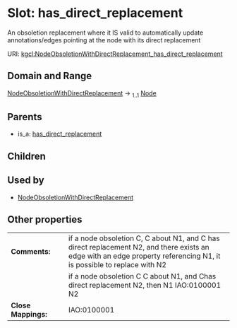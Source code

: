 
# Slot: has_direct_replacement


An obsoletion replacement where it IS valid to automatically update annotations/edges pointing at the node with its direct replacement

URI: [kgcl:NodeObsoletionWithDirectReplacement_has_direct_replacement](http://w3id.org/kgcl/NodeObsoletionWithDirectReplacement_has_direct_replacement)


## Domain and Range

[NodeObsoletionWithDirectReplacement](NodeObsoletionWithDirectReplacement.md) &#8594;  <sub>1..1</sub> [Node](Node.md)

## Parents

 *  is_a: [has_direct_replacement](has_direct_replacement.md)

## Children


## Used by

 * [NodeObsoletionWithDirectReplacement](NodeObsoletionWithDirectReplacement.md)

## Other properties

|  |  |  |
| --- | --- | --- |
| **Comments:** | | if a node obsoletion C, C about N1, and C has direct replacement N2, and there exists an edge with an edge property referencing N1, it is possible to replace with N2 |
|  | | if a node obsoletion C C about N1, and Chas direct replacement N2, then N1 IAO:0100001 N2 |
| **Close Mappings:** | | IAO:0100001 |

